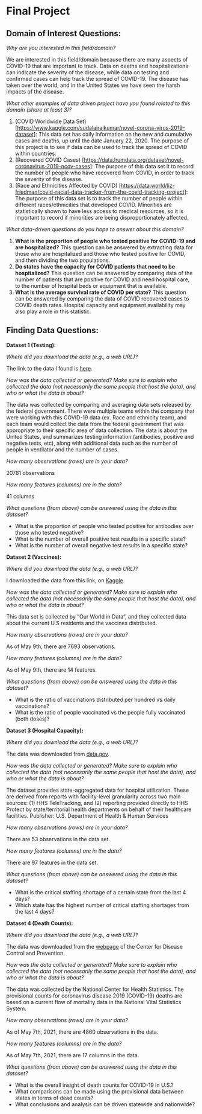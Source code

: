 # Final Project
## **Domain of Interest Questions:**
_Why are you interested in this field/domain?_

We are interested in this field/domain because there are many aspects of COVID-19 that are important to track. Data on deaths and hospitalizations can indicate   the severity of the disease, while data on testing and confirmed cases can help track the spread of COVID-19. The disease has taken over the world, and in the United States we have seen the harsh impacts of the disease.

_What other examples of data driven project have you found related to this domain (share at least 3)?_
1. (COVID Worldwide Data Set) [https://www.kaggle.com/sudalairajkumar/novel-corona-virus-2019-dataset]: This data set has daily information on the new and cumulative cases and deaths, up until the date January 22, 2020. The purpose of this project is to see if data can be used to track the spread of COVID within countries.
2. (Recovered COVID Cases) [https://data.humdata.org/dataset/novel-coronavirus-2019-ncov-cases]: The purpose of this data set it to record the number of people who have recovered from COVID, in order to track the severity of the disease.
3. (Race and Ethnicities Affected by COVID) [https://data.world/liz-friedman/covid-racial-data-tracker-from-the-covid-tracking-project]: The purpose of this data set is to track the number of people within different races/ethnicities that developed COVID. Minorities are statistically shown to have less access to medical resources, so it is important to record if minorities are being disproportionately affected. 

_What data-driven questions do you hope to answer about this domain?_
1. **What is the proportion of people who tested positive for COVID-19 and are hospitalized?** This question can be answered by extracting data for those who are hospitalized and those who tested positive for COVID, and then dividing the two populations.
2. **Do states have the capacity for COVID patients that need to be hospitalized?** This question can be answered by comparing data of the number of patients that are positive for COVID and need hospital care, to the number of hospital beds or equipment that is available.
3. **What is the average survival rate of COVID per state?** This question can be answered by comparing the data of COVID recovered cases to COVID death rates. Hospital capacity and equipment availability may also play a role in this statistic.

## **Finding Data Questions:**

**Dataset 1 (Testing):**

_Where did you download the data (e.g., a web URL)?_

The link to the data I found is [here](https://covidtracking.com/data/download).

_How was the data collected or generated? Make sure to explain who collected the data (not necessarily the same people that host the data), and who or what the data is about?_

The data was collected by comparing and averaging data sets released by the federal government. There were multiple teams within the company that were working with this COVID-19 data (ex. Race and ethnicity team), and each team would collect the data from the federal government that was appropriate to their specific area of data collection. The data is about the United States, and summarizes testing information (antibodies, positive and negative tests, etc), along with additional data such as the number of people in ventilator and the number of cases. 

_How many observations (rows) are in your data?_

20781 observations

_How many features (columns) are in the data?_

41 columns

_What questions (from above) can be answered using the data in this dataset?_
- What is the proportion of people who tested positive for antibodies over those who tested negative?
- What is the number of overall positive test results in a specific state?
- What is the number of overall negative test results in a specific state?

**Dataset 2 (Vaccines):**

_Where did you download the data (e.g., a web URL)?_

I downloaded the data from this link, on [Kaggle](https://www.kaggle.com/paultimothymooney/usa-covid19-vaccinations).

_How was the data collected or generated? Make sure to explain who collected the data (not necessarily the same people that host the data), and who or what the data is about?_

This data set is collected by “Our World in Data”, and they collected data about the current U.S residents and the vaccines distributed.

_How many observations (rows) are in your data?_

As of May 9th, there are 7693 observations.

_How many features (columns) are in the data?_

As of May 9th, there are 14 features.

_What questions (from above) can be answered using the data in this dataset?_
- What is the ratio of vaccinations distributed per hundred vs daily vaccinations?
- What is the ratio of people vaccinated vs the people fully vaccinated (both doses)?

**Dataset 3 (Hospital Capacity):**

_Where did you download the data (e.g., a web URL)?_

The data was downloaded from [data.gov](https://catalog.data.gov/dataset/covid-19-reported-patient-impact-and-hospital-capacity-by-state-b528c).

_How was the data collected or generated? Make sure to explain who collected the data (not necessarily the same people that host the data), and who or what the data is about?_

The dataset provides state-aggregated data for hospital utilization. These are derived from reports with facility-level granularity across two main sources: (1) HHS TeleTracking, and (2) reporting provided directly to HHS Protect by state/territorial health departments on behalf of their healthcare facilities.
Publisher: U.S. Department of Health & Human Services

_How many observations (rows) are in your data?_

There are 53 observations in the data set.

_How many features (columns) are in the data?_

There are 97 features in the data set.

_What questions (from above) can be answered using the data in this dataset?_
- What is the critical staffing shortage of a certain state from the last 4 days?
- Which state has the highest number of critical staffing shortages from the last 4 days?

**Dataset 4 (Death Counts):**

_Where did you download the data (e.g., a web URL)?_

The data was downloaded from the [webpage](https://data.cdc.gov/NCHS/Provisional-COVID-19-Death-Counts-by-Week-Ending-D/r8kw-7aab) of the Center for Disease Control and Prevention.

_How was the data collected or generated? Make sure to explain who collected the data (not necessarily the same people that host the data), and who or what the data is about?_

The data was collected by the National Center for Health Statistics. The provisional counts for coronavirus disease 2019 (COVID-19) deaths are based on a current flow of mortality data in the National Vital Statistics System.

_How many observations (rows) are in your data?_

As of May 7th, 2021, there are 4860 observations in the data.

_How many features (columns) are in the data?_

As of May 7th, 2021, there are 17 columns in the data.

_What questions (from above) can be answered using the data in this dataset?_
- What is the overall insight of death counts for COVID-19 in U.S.?
- What comparisons can be made using the provisional data between states in terms of dead counts?
- What conclusions and analysis can be driven statewide and nationwide?
